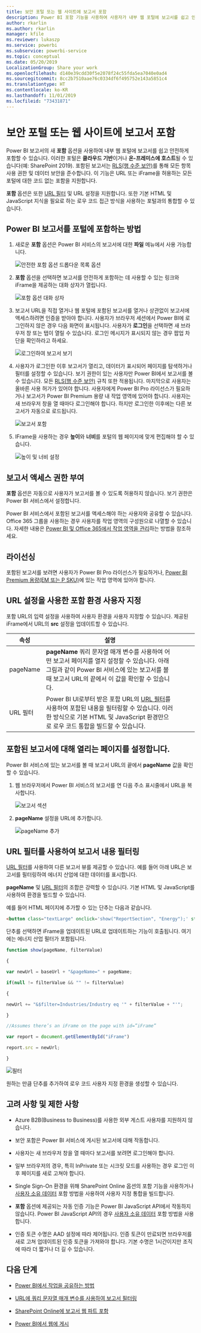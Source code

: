 ```yaml
---
title: 보안 포털 또는 웹 사이트에 보고서 포함
description: Power BI 포함 기능을 사용하여 사용자가 내부 웹 포털에 보고서를 쉽고 안전하게 포함하도록 할 수 있습니다.
author: rkarlin
ms.author: rkarlin
manager: kfile
ms.reviewer: lukaszp
ms.service: powerbi
ms.subservice: powerbi-service
ms.topic: conceptual
ms.date: 05/20/2019
LocalizationGroup: Share your work
ms.openlocfilehash: d140e39cdd30f5e2078f24c55fda5ea7040e0ad4
ms.sourcegitcommit: 8cc2b7510aae76c0334df6f495752e143a5851c4
ms.translationtype: HT
ms.contentlocale: ko-KR
ms.lasthandoff: 11/01/2019
ms.locfileid: "73431871"
---
```

# <a name="embed-a-report-in-a-secure-portal-or-website"></a>보안 포털 또는 웹 사이트에 보고서 포함

Power BI 보고서의 새 **포함** 옵션을 사용하여 내부 웹 포털에 보고서를 쉽고 안전하게 포함할 수 있습니다. 이러한 포털은 **클라우드 기반**이거나 **온-프레미스에 호스트**될 수 있습니다(예: SharePoint 2019). 포함된 보고서는 [RLS(행 수준 보안)](service-admin-rls.md)를 통해 모든 항목 사용 권한 및 데이터 보안을 준수합니다. 이 기능은 URL 또는 iFrame을 허용하는 모든 포털에 대한 코드 없는 포함을 지원합니다. 

**포함** 옵션은 또한 [URL 필터](service-url-filters.md) 및 URL 설정을 지원합니다. 또한 기본 HTML 및 JavaScript 지식을 필요로 하는 로우 코드 접근 방식을 사용하는 포털과의 통합할 수 있습니다.

## <a name="how-to-embed-power-bi-reports-into-portals"></a>Power BI 보고서를 포털에 **포함**하는 방법

1. 새로운 **포함** 옵션은 Power BI 서비스의 보고서에 대한 **파일** 메뉴에서 사용 가능합니다.

    ![안전한 포함 옵션 드롭다운 목록 옵션](media/service-embed-secure/secure-embed-drop-down-menu.png)

2. **포함** 옵션을 선택하면 보고서를 안전하게 포함하는 데 사용할 수 있는 링크와 iFrame을 제공하는 대화 상자가 열립니다.

    ![포함 옵션 대화 상자](media/service-embed-secure/secure-embed-code-dialog.png)

3. 보고서 URL을 직접 열거나 웹 포털에 포함된 보고서를 열거나 상관없이 보고서에 액세스하려면 인증을 받아야 합니다. 사용자가 브라우저 세션에서 Power BI에 로그인하지 않은 경우 다음 화면이 표시됩니다. 사용자가 **로그인**을 선택하면 새 브라우저 창 또는 탭이 열릴 수 있습니다. 로그인 메시지가 표시되지 않는 경우 팝업 차단을 확인하라고 하세요.

    ![로그인하여 보고서 보기](media/service-embed-secure/secure-embed-sign-in.png)

4. 사용자가 로그인한 이후 보고서가 열리고, 데이터가 표시되어 페이지를 탐색하거나 필터를 설정할 수 있습니다. 보기 권한이 있는 사용자만 Power BI에서 보고서를 볼 수 있습니다. 모든 [RLS(행 수준 보안)](service-admin-rls.md) 규칙 또한 적용됩니다. 마지막으로 사용자는 올바른 사용 허가가 있어야 합니다. 사용자에게 Power BI Pro 라이선스가 필요하거나 보고서가 Power BI Premium 용량 내 작업 영역에 있어야 합니다. 사용자는 새 브라우저 창을 열 때마다 로그인해야 합니다. 하지만 로그인한 이후에는 다른 보고서가 자동으로 로드됩니다.

    ![보고서 포함](media/service-embed-secure/secure-embed-report.png)

5. IFrame을 사용하는 경우 **높이**와 **너비**를 포털의 웹 페이지에 맞게 편집해야 할 수 있습니다.

    ![높이 및 너비 설정](media/service-embed-secure/secure-embed-size.png)

## <a name="granting-report-access"></a>보고서 액세스 권한 부여

**포함** 옵션은 자동으로 사용자가 보고서를 볼 수 있도록 허용하지 않습니다. 보기 권한은 Power BI 서비스에서 설정합니다.

Power BI 서비스에서 포함된 보고서를 액세스해야 하는 사용자와 공유할 수 있습니다. Office 365 그룹을 사용하는 경우 사용자를 작업 영역의 구성원으로 나열할 수 있습니다. 자세한 내용은 [Power BI 및 Office 365에서 작업 영역을 관리](service-manage-app-workspace-in-power-bi-and-office-365.md)하는 방법을 참조하세요.

## <a name="licensing"></a>라이선싱

포함된 보고서를 보려면 사용자가 Power BI Pro 라이선스가 필요하거나, [Power BI Premium 용량(EM 또는 P SKU)](service-admin-premium-purchase.md)에 있는 작업 영역에 있어야 합니다.

## <a name="customize-your-embed-experience-using-url-settings"></a>URL 설정을 사용한 포함 환경 사용자 지정

포함 URL의 입력 설정을 사용하여 사용자 환경을 사용자 지정할 수 있습니다. 제공된 iFrame에서 URL의 **src** 설정을 업데이트할 수 있습니다.

| 속성  | 설명  |  |  |  |
|--------------|-----------------------------------------------------------------------------------------------------------------------------------------------------------------------------------------------------------------------|---|---|---|
| pageName  | **pageName** 쿼리 문자열 매개 변수를 사용하여 어떤 보고서 페이지를 열지 설정할 수 있습니다. 아래 그림과 같이 Power BI 서비스에 있는 보고서를 볼 때 보고서 URL의 끝에서 이 값을 확인할 수 있습니다. |  |  |  |
| URL 필터  | Power BI UI로부터 받은 포함 URL의 [URL 필터](service-url-filters.md)를 사용하여 포함된 내용을 필터링할 수 있습니다. 이러한 방식으로 기본 HTML 및 JavaScript 환경만으로 로우 코드 통합을 빌드할 수 있습니다.  |  |  |  |

## <a name="set-which-page-opens-for-an-embedded-report"></a>포함된 보고서에 대해 열리는 페이지를 설정합니다. 

Power BI 서비스에 있는 보고서를 볼 때 보고서 URL의 끝에서 **pageName** 값을 확인할 수 있습니다.

1. 웹 브라우저에서 Power BI 서비스의 보고서를 연 다음 주소 표시줄에서 URL을 복사합니다.

    ![보고서 섹션](media/service-embed-secure/secure-embed-report-section.png)

2. **pageName** 설정을 URL에 추가합니다.

    ![pageName 추가](media/service-embed-secure/secure-embed-append-page-name.png)

## <a name="filter-report-content-using-url-filters"></a>URL 필터를 사용하여 보고서 내용 필터링 

[URL 필터](service-url-filters.md)를 사용하여 다른 보고서 뷰를 제공할 수 있습니다. 예를 들어 아래 URL은 보고서를 필터링하여 에너지 산업에 대한 데이터를 표시합니다.

**pageName** 및 [URL 필터](service-url-filters.md)의 조합은 강력할 수 있습니다. 기본 HTML 및 JavaScript를 사용하여 환경을 빌드할 수 있습니다.

예를 들어 HTML 페이지에 추가할 수 있는 단추는 다음과 같습니다.

```html
<button class="textLarge" onclick='show("ReportSection", "Energy");' style="display: inline-block;">Show Energy</button>
```

단추를 선택하면 iFrame을 업데이트된 URL로 업데이트하는 기능이 호출됩니다. 여기에는 에너지 산업 필터가 포함됩니다.

```javascript
function show(pageName, filterValue)

{

var newUrl = baseUrl + "&pageName=" + pageName;

if(null != filterValue && "" != filterValue)

{

newUrl += "&$filter=Industries/Industry eq '" + filterValue + "'";

}

//Assumes there’s an iFrame on the page with id=”iFrame”

var report = document.getElementById("iFrame")

report.src = newUrl;

}
```

![필터](media/service-embed-secure/secure-embed-filter.png)

원하는 만큼 단추를 추가하여 로우 코드 사용자 지정 환경을 생성할 수 있습니다. 

## <a name="considerations-and-limitations"></a>고려 사항 및 제한 사항

* Azure B2B(Business to Business)를 사용한 외부 게스트 사용자를 지원하지 않습니다.

* 보안 포함은 Power BI 서비스에 게시된 보고서에 대해 작동합니다.

* 사용자는 새 브라우저 창을 열 때마다 보고서를 보려면 로그인해야 합니다.

* 일부 브라우저의 경우, 특히 InPrivate 또는 시크릿 모드를 사용하는 경우 로그인 이후 페이지를 새로 고쳐야 합니다.

* Single Sign-On 환경을 위해 SharePoint Online 옵션의 포함 기능을 사용하거나 [사용자 소유 데이터](developer/embed-sample-for-your-organization.md) 포함 방법을 사용하여 사용자 지정 통합을 빌드합니다. 

* **포함** 옵션에 제공되는 자동 인증 기능은 Power BI JavaScript API에서 작동하지 않습니다. Power BI JavaScript API의 경우 [사용자 소유 데이터](developer/embed-sample-for-your-organization.md) 포함 방법을 사용합니다. 

* 인증 토큰 수명은 AAD 설정에 따라 제어됩니다. 인증 토큰이 만료되면 브라우저를 새로 고쳐 업데이트된 인증 토큰을 가져와야 합니다. 기본 수명은 1시간이지만 조직에 따라 더 짧거나 더 길 수 있습니다.

## <a name="next-steps"></a>다음 단계

* [Power BI에서 작업을 공유하는 방법](service-how-to-collaborate-distribute-dashboards-reports.md)

* [URL에 쿼리 문자열 매개 변수를 사용하여 보고서 필터링](service-url-filters.md)

* [SharePoint Online에 보고서 웹 파트 포함](service-embed-report-spo.md)

* [Power BI에서 웹에 게시](service-publish-to-web.md)
